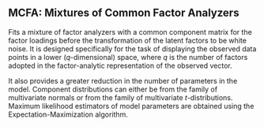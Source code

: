 ## MCFA: Mixtures of Common Factor Analyzers

Fits a mixture of factor analyzers with a common component matrix for the
factor loadings before the transformation of the latent factors to be
white noise. It is designed specifically for the task of displaying the
observed data points in a lower (_q_-dimensional) space, 
where _q_ is the number of factors adopted in the
factor-analytic representation of the observed vector.

It also provides a greater reduction in the number of parameters in the model.
Component distributions can either be from the family of multivariate normals
or from the family of multivariate _t_-distributions.
Maximum likelihood estimators of model parameters are obtained using the Expectation-Maximization algorithm.
